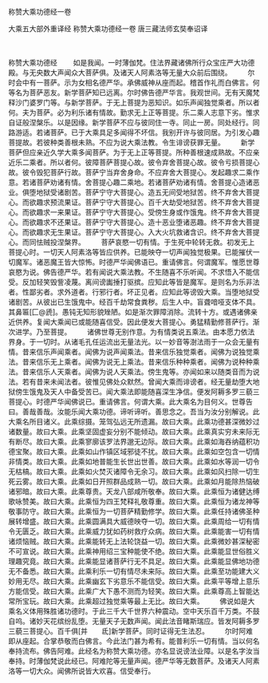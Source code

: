 称赞大乘功德经一卷


大乘五大部外重译经
称赞大乘功德经一卷
唐三藏法师玄奘奉诏译


　　

称赞大乘功德经
　　如是我闻。一时薄伽梵。住法界藏诸佛所行众宝庄严大功德殿。与无央数大声闻众大菩萨俱。及诸天人阿素洛等无量大众前后围绕。
　　尔时会中有一菩萨。示为女相名德严华。承佛威神从座而起。稽首作礼而白佛言。何等名为菩萨恶友。新学菩萨知已远离。尔时佛告德严华言。我观世间。无有天魔梵释沙门婆罗门等。与新学菩萨。于无上菩提为恶知识。如乐声闻独觉乘者。所以者何。夫为菩萨。必为利乐诸有情故。勤求无上正等菩提。乐二乘人志意下劣。惟求自证般涅槃乐。以是因缘。新学菩萨不应与彼同住一寺。同止一房。同处经行。同路游适。若诸菩萨。已于大乘具足多闻得不坏信。我别开许与彼同居。为引发心趣菩提故。若彼种类善根未熟。不应为说大乘法教。令生诽谤获罪无量。
　　新学菩萨但应亲近久学大乘多闻菩萨。为于无上正等菩提。所种善根速成熟故。不应亲近乐二乘者。所以者何。彼障菩萨菩提心故。彼令弃舍菩提心故。彼令亏损菩提心故。彼令毁犯菩萨行故。菩萨宁当弃舍身命。不应弃舍大菩提心。发起趣求二乘作意。若诸菩萨劝诸有情。舍菩提心趣二乘地。若诸菩萨劝诸有情。舍菩提心造诸恶业。俱堕地狱受诸剧苦。菩萨宁守大菩提心。造五无间受地狱苦。终不弃舍大菩提心。而欲趣求预流果证。菩萨宁守大菩提心。百千大劫受地狱苦。终不弃舍大菩提心。而欲趣求一来果证。菩萨宁守大菩提心。受傍生身或作饿鬼。终不弃舍大菩提心。而欲趣求不还果证。菩萨宁守大菩提心。造十恶业堕诸恶趣。终不弃舍大菩提心。而欲趣求无生果证。菩萨宁守大菩提心。入大火坑救诸含识。终不弃舍大菩提心。而同怯贼投涅槃界。
　　菩萨哀愍一切有情。于生死中轮转无救。初发无上菩提心时。一切天人阿素洛等皆应供养。已能映夺一切声闻独觉极果。已能摧伏一切魔军。诸恶魔王皆大惊怖。时德严华闻佛语已。重请佛言。何谓魔军。惟愿世尊哀愍为说。佛告德严华。若有闻说大乘法教。不生随喜不乐听闻。不求悟入不能信受。反加轻笑毁訾凌蔑。离间谤讟捶打驱摈。应知此等皆是魔军。是则名为乐非法者。性鄙劣者。求外道者。行邪行者。坏正见者。应知此等谤毁大乘。当堕地狱受诸剧苦。从彼出已生饿鬼中。经百千劫常食粪秽。后生人中。盲聋喑哑支体不具。其鼻匾[匚@虒]。愚钝无知形貌矬陋。如是渐次罪障消除。流转十方。或遇诸佛亲近供养。复闻大乘闻已或能随喜信受。因此便发大菩提心。勇猛精勤修菩萨行。渐次进学。乃至菩提。
　　诸佛世尊无别作意。为有情类说五乘法。由本愿力依法界身。于一切时。从诸毛孔任运流出无量法光。以一妙音等澍法雨于一众会无量有情。昔来信乐声闻乘者。闻佛为说声闻乘法。昔来信乐独觉乘者。闻佛为说独觉乘法。昔来信乐无上乘者。闻佛为说无上乘法。昔来信乐种种乘者。闻佛为说种种乘法。昔来信乐人天乘者。闻佛为说人天乘法。傍生鬼等。亦闻如来以随类音而为说法。若有昔来未闻法者。彼惟见佛处众默然。曾闻大乘而诽谤者。经无量劫堕大地狱傍生饿鬼及天人中备受苦已。闻大乘法即能随喜深生净信。便发阿耨多罗三藐三菩提心。时德严华闻佛说已。重请佛言。何谓大乘。此大乘名为目何义。世尊告曰。善哉善哉。汝能乐闻大乘功德。谛听谛听。善思念之。吾当为汝分别解说。此大乘名所目诸义。此乘综摄。笼驾弘远无所遗漏。故曰大乘。此乘功德甚深微妙过诸数量。故曰大乘。此乘坚固虚妄分别不能倾动。故曰大乘。此乘真实穷未来际无有断尽。故曰大乘。此乘寥廓该罗法界邈无边际。故曰大乘。此乘如海吞纳蕴积功德宝聚。故曰大乘。此乘如山作镇区域邪徒不扰。故曰大乘。此乘如空包含一切情非情类。故曰大乘。此乘如地普能生长世出世善。故曰大乘。此乘如水等润一切令无枯槁。故曰大乘。此乘如火焚灭诸障令无余习。故曰大乘。此乘如风扫除一切生死云雾。故曰大乘。此乘如日开照群品成熟一切。故曰大乘。此乘如月能除热恼破诸邪暗。故曰大乘。此乘尊贵。天龙八部咸所敬奉。故曰大乘。此乘恒为诸健达缚歌咏赞美。故曰大乘。此乘恒为四王梵释礼敬尊重。故曰大乘。此乘恒为诸龙神等敬事防守。故曰大乘。此乘恒为一切菩萨精勤修学。故曰大乘。此乘任持诸佛圣种展转增盛。故曰大乘。此乘圆满具大威德映夺一切。故曰大乘。此乘周给一切有情令无匮乏。故曰大乘。此乘威力犹如药树救疗众病。故曰大乘。此乘能害一切有情诸烦恼贼。故曰大乘。此乘能转无上法轮饶益一切。故曰大乘。此乘微妙甚深秘密不可宣说。故曰大乘。此乘神用绍三宝种能使不绝。故曰大乘。此乘能显世俗胜义理趣究竟。故曰大乘。此乘能显诸菩萨行无不具足。故曰大乘。此乘能显佛地功德无不备悉。故曰大乘。此乘利乐一切有情尽未来际。故曰大乘。此乘至功能建大义妙用无尽。故曰大乘。此乘幽玄下劣意乐不能信受。故曰大乘。此乘平等增上意乐方能信受。故曰大乘。此乘广大下愚不测而为轻笑。故曰大乘。此乘尊高上智能达常所宝玩。故曰大乘。此乘超过独觉乘等最上无比。故曰大乘。
　　佛说如是大乘名义体用殊胜诸功德时。于此三千大千世界六种震动。空中天乐百千万类。不鼓自呜。诸妙天花缤纷乱堕。无量天子无数声闻。闻此法音睹斯瑞应。皆发阿耨多罗三藐三菩提心。百千俱[并　　氐]新学菩萨。同时证得无生法忍。
　　尔时阿难即从座起。合掌恭敬而白佛言。今此法门甚为希有。能普利乐一切有情。当以何名奉持流布。佛告阿难。此经名为称赞大乘功德。亦名显说谤法业障。以是名字汝当奉持。时薄伽梵说此经已。阿难陀等无量声闻。德严华等无数菩萨。及诸天人阿素洛等一切大众。闻佛所说皆大欢喜。信受奉行。


